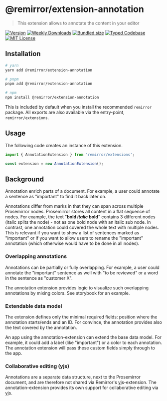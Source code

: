 # @remirror/extension-annotation

> This extension allows to annotate the content in your editor

[![Version][version]][npm] [![Weekly Downloads][downloads-badge]][npm] [![Bundled size][size-badge]][size] [![Typed Codebase][typescript]](#) [![MIT License][license]](#)

[version]: https://flat.badgen.net/npm/v/@remirror/extension-annotation
[npm]: https://npmjs.com/package/@remirror/extension-annotation
[license]: https://flat.badgen.net/badge/license/MIT/purple
[size]: https://bundlephobia.com/result?p=@remirror/extension-annotation
[size-badge]: https://flat.badgen.net/bundlephobia/minzip/@remirror/extension-annotation
[typescript]: https://flat.badgen.net/badge/icon/TypeScript?icon=typescript&label
[downloads-badge]: https://badgen.net/npm/dw/@remirror/extension-annotation/red?icon=npm

## Installation

```bash
# yarn
yarn add @remirror/extension-annotation

# pnpm
pnpm add @remirror/extension-annotation

# npm
npm install @remirror/extension-annotation
```

This is included by default when you install the recommended `remirror` package. All exports are also available via the entry-point, `remirror/extensions`.

## Usage

The following code creates an instance of this extension.

```ts
import { AnnotationExtension } from 'remirror/extensions';

const extension = new AnnotationExtension();
```

## Background

Annotation enrich parts of a document. For example, a user could annotate a sentence as "important" to find it back later on.

Annotations differ from marks in that they can span across multiple Prosemirror nodes. Prosemirror stores all content in a flat sequence of nodes. For example, the text "**bold _italic_ bold**" contains 3 different nodes (italic splits the node) - not as one bold node with an italic sub node. In contrast, one annotation could covered the whole text with multiple nodes. This is relevant if you want to show a list of sentences marked as "important" or if you want to allow users to rename the "important" annotation (which otherwise would have to be done in all nodes).

### Overlapping annotations

Annotations can be partially or fully overlapping. For example, a user could annotate the "important" sentence as well with "to be reviewed" or a word in the sentence as "customer X".

The annotation extension provides logic to visualize such overlapping annotations by mixing colors. See storybook for an example.

### Extendable data model

The extension defines only the minimal required fields: position where the annotation starts/ends and an ID. For convince, the annotation provides also the text covered by the annotation.

An app using the annotation-extension can extend the base data model. For example, it could add a label (like "important") or a color to each annotation. The annotation extension will pass these custom fields simply through to the app.

### Collaborative editing (yjs)

Annotations are a separate data structure, next to the Prosemirror document, and are therefore not shared via Remirror's yjs-extension.
The annotation-extension provides its own support for collaborative editing via yjs.
